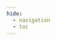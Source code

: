 ```yaml
---
hide:
  - navigation
  - toc
---
```

<div data-tf-live="01HVRRAPK400ZP3A71003RZ7HG"></div><script src="//embed.typeform.com/next/embed.js"></script>